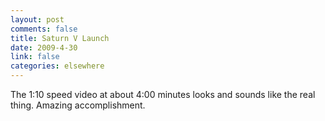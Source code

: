```yaml
--- 
layout: post
comments: false
title: Saturn V Launch
date: 2009-4-30
link: false
categories: elsewhere
---
```

The 1:10 speed video at about 4:00 minutes looks and sounds like the real thing. Amazing accomplishment.

<object width="425" height="344"><param name="movie" value="http://www.youtube.com/v/bj4lj6YSwzg&hl=en&fs=1&rel=0"></param><param name="allowFullScreen" value="true"></param><param name="allowscriptaccess" value="always"></param><embed src="http://www.youtube.com/v/bj4lj6YSwzg&hl=en&fs=1&rel=0" type="application/x-shockwave-flash" allowscriptaccess="always" allowfullscreen="true" width="425" height="344"></embed></object>
